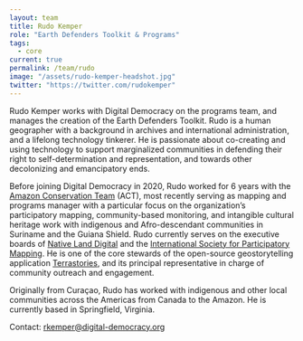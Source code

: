 ```yaml
---
layout: team
title: Rudo Kemper
role: "Earth Defenders Toolkit & Programs"
tags:
  - core
current: true
permalink: /team/rudo
image: "/assets/rudo-kemper-headshot.jpg"
twitter: "https://twitter.com/rudokemper"
---
```


Rudo Kemper works with Digital Democracy on the programs team, and manages the creation of the Earth Defenders Toolkit. Rudo is a human geographer with a background in archives and international administration, and a lifelong technology tinkerer. He is passionate about co-creating and using technology to support marginalized communities in defending their right to self-determination and representation, and towards other decolonizing and emancipatory ends.

Before joining Digital Democracy in 2020, Rudo worked for 6 years with the [Amazon Conservation Team](https://www.amazonteam.org/) (ACT), most recently serving as mapping and programs manager with a particular focus on the organization’s participatory mapping, community-based monitoring, and intangible cultural heritage work with indigenous and Afro-descendant communities in Suriname and the Guiana Shield. Rudo currently serves on the executive boards of [Native Land Digital](https://native-land.ca/) and the [International Society for Participatory Mapping](http://landscapevalues.org/ispm/). He is one of the core stewards of the open-source geostorytelling application [Terrastories](https://terrastories.io/), and its principal representative in charge of community outreach and engagement.

Originally from Curaçao, Rudo has worked with indigenous and other local communities across the Americas from Canada to the Amazon. He is currently based in Springfield, Virginia.

Contact: [rkemper@digital-democracy.org](mailto:rkemper@digital-democracy.org)
